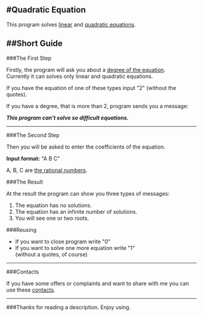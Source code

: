 #Quadratic Equation
-------------

This program solves [linear](https://en.wikipedia.org/wiki/Linear_equation) and [quadratic equations](https://en.wikipedia.org/wiki/Quadratic_equation).

##Short Guide
------------
###The First Step

Firstly, the program will ask you about a [degree of the equation](https://en.wikipedia.org/wiki/Degree_of_a_polynomial).  
Currently it can solves only linear and quadratic equations.  

If you have the equation of one of these types input "2" (without the quotes).  

If you have a degree, that is more than 2, program sends you a message:  

***This program can't solve so difficult equations.***

------------
###The Second Step

Then you will be asked to enter the coefficients of the equation.

**Input format:** "A B C"  

A, B, C are [the rational numbers](https://en.wikipedia.org/wiki/Rational_number).

###The Result

At the result the program can show you three types of messages:

1. The equation has no solutions.
2. The equation has an infinite number of solutions.  
3. You will see one or two roots.  

###Reusing

- If you want to close program write "0"  
- If you want to solve one more equation write "1"  
(without a quotes, of course)

-------------
###Contacts

If you have some offers or complaints and want to share with me
you can use these [contacts](https://github.com/kopoden/iLab-local/wiki/Contacts).

------------
###Thanks for reading a description. Enjoy using.
